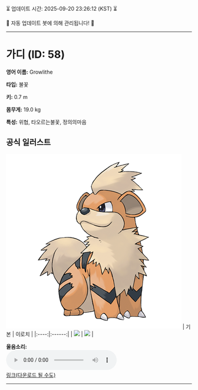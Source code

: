 
⏳ 업데이트 시간: 2025-09-20 23:26:12 (KST) ⏳

🤖 자동 업데이트 봇에 의해 관리됩니다! 🤖

---

# 가디 (ID: 58)
**영어 이름:** Growlithe

**타입:** 불꽃

**키:** 0.7 m

**몸무게:** 19.0 kg

**특성:** 위협, 타오르는불꽃, 정의의마음

## 공식 일러스트
![](https://raw.githubusercontent.com/PokeAPI/sprites/master/sprites/pokemon/other/official-artwork/58.png)
| 기본 | 이로치 |
|:----:|:------:|
| <img src="http://play.pokemonshowdown.com/sprites/ani/growlithe.gif" width="200"> | <img src="http://play.pokemonshowdown.com/sprites/ani-shiny/growlithe.gif" width="200"> |

**울음소리:**<br><audio controls src="https://raw.githubusercontent.com/PokeAPI/cries/main/cries/pokemon/latest/58.ogg"></audio><br> [링크(다운로드 될 수도)](https://raw.githubusercontent.com/PokeAPI/cries/main/cries/pokemon/latest/58.ogg)


---
